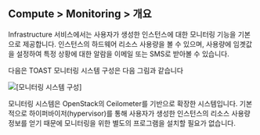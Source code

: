 ## Compute > Monitoring > 개요

Infrastructure 서비스에서는 사용자가 생성한 인스턴스에 대한 모니터링 기능을 기본으로 제공합니다.
인스턴스의 하드웨어 리소스 사용량을 볼 수 있으며, 사용량에 임곗값을 설정하여 특정 상황에 대한 알람을 이메일 또는 SMS로 받아볼 수 있습니다.

다음은 TOAST 모니터링 시스템 구성은 다음 그림과 같습니다

![[모니터링 시스템 구성]](http://static.toastoven.net/prod_infrastructure/monitoring/gov_img_1.jpg)

모니터링 시스템은 OpenStack의 Ceilometer를 기반으로 확장한 시스템입니다.
기본적으로 하이퍼바이저(hypervisor)를 통해 사용자가 생성한 인스턴스의 리소스 사용량 정보를 얻기 때문에 모니터링을 위한 별도의 프로그램을 설치할 필요가 없습니다.

